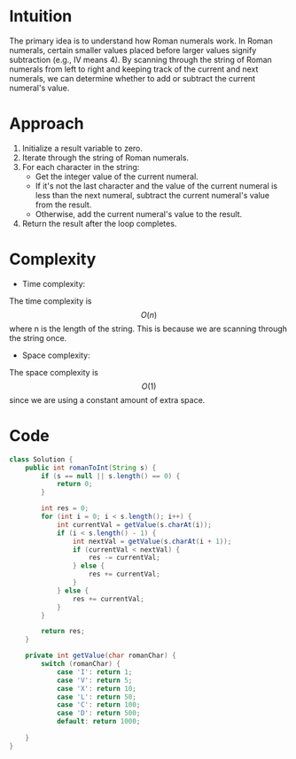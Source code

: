 
# Intuition
<!-- Describe your first thoughts on how to solve this problem. -->
The primary idea is to understand how Roman numerals work. In Roman numerals, certain smaller values placed before larger values signify subtraction (e.g., IV means 4). By scanning through the string of Roman numerals from left to right and keeping track of the current and next numerals, we can determine whether to add or subtract the current numeral's value.

# Approach
<!-- Describe your approach to solving the problem. -->
1. Initialize a result variable to zero.
2. Iterate through the string of Roman numerals.
3. For each character in the string:
   - Get the integer value of the current numeral.
   - If it's not the last character and the value of the current numeral is less than the next numeral, subtract the current numeral's value from the result.
   - Otherwise, add the current numeral's value to the result.
4. Return the result after the loop completes.

# Complexity
- Time complexity:
<!-- Add your time complexity here, e.g. $$O(n)$$ -->
The time complexity is $$O(n)$$ where n is the length of the string. This is because we are scanning through the string once.

- Space complexity:
<!-- Add your space complexity here, e.g. $$O(n)$$ -->
The space complexity is $$O(1)$$ since we are using a constant amount of extra space.

# Code
```java
class Solution {
    public int romanToInt(String s) {
        if (s == null || s.length() == 0) {
            return 0;
        }

        int res = 0;
        for (int i = 0; i < s.length(); i++) {
            int currentVal = getValue(s.charAt(i));
            if (i < s.length() - 1) {
                int nextVal = getValue(s.charAt(i + 1));
                if (currentVal < nextVal) {
                    res -= currentVal;
                } else {
                    res += currentVal;
                }
            } else {
                res += currentVal;
            }
        }

        return res;
    }

    private int getValue(char romanChar) {
        switch (romanChar) {
            case 'I': return 1;
            case 'V': return 5;
            case 'X': return 10;
            case 'L': return 50;
            case 'C': return 100;
            case 'D': return 500;
            default: return 1000;
             
    }
}
```
